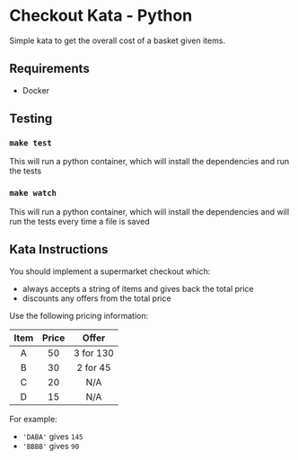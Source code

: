 # Checkout Kata - Python

Simple kata to get the overall cost of a basket given items.

## Requirements

 - Docker

## Testing

### `make test`

This will run a python container, which will install the dependencies and run the tests

### `make watch`

This will run a python container, which will install the dependencies and will run the tests every time a file is saved

## Kata Instructions

You should implement a supermarket checkout which:
- always accepts a string of items and gives back the total price
- discounts any offers from the total price

Use the following pricing information:

| Item  | Price | Offer     |
| :---: | :---: | :---:     |
| A     | 50    | 3 for 130 |
| B     | 30    | 2 for 45  |
| C     | 20    | N/A       |
| D     | 15    | N/A       |

For example:
- `'DABA'` gives `145`
- `'BBBB'` gives `90`
